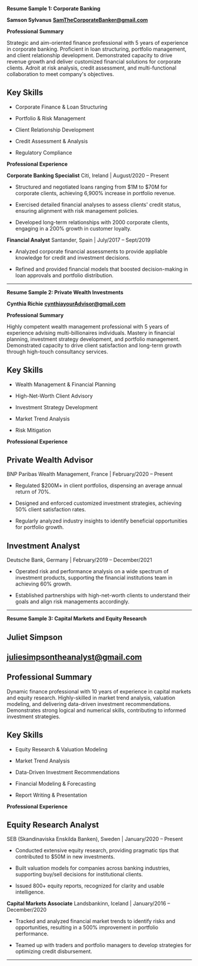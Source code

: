 

**Resume Sample 1: Corporate Banking**

**Samson Sylvanus**
**SamTheCorporateBanker@gmail.com**

**Professional Summary**

Strategic and aim-oriented finance professional with 5 years of experience in corporate banking. Proficient in loan structuring, portfolio management, and client relationship development. Demonstrated capacity to drive revenue growth and deliver customized financial solutions for corporate clients. Adroit at risk analysis, credit assessment, and multi-functional collaboration to meet company's objectives.

## Key Skills

- Corporate Finance & Loan Structuring

- Portfolio & Risk Management

- Client Relationship Development

- Credit Assessment & Analysis

- Regulatory Compliance


**Professional Experience**

**Corporate Banking Specialist**
Citi, Ireland | August/2020 – Present

- Structured and negotiated loans ranging from $1M to $70M for corporate clients, achieving 6,900% increase in portfolio revenue.

- Exercised detailed financial analyses to assess clients' credit status, ensuring alignment with risk management policies.

- Developed long-term relationships with 2000 corporate clients, engaging in a 200% growth in customer loyalty.

**Financial Analyst**
Santander, Spain | July/2017 – Sept/2019

- Analyzed corporate financial assessments to provide appliable knowledge for credit and investment decisions.

- Refined and provided financial models that boosted decision-making in loan approvals and portfolio distribution.



---

**Resume Sample 2: Private Wealth Investments**

**Cynthia Richie**
**cynthiayourAdvisor@gmail.com**

**Professional Summary**

Highly competent wealth management professional with 5 years of experience advising multi-billionaires individuals. 
Mastery in financial planning, investment strategy development, and portfolio management. Demonstrated capacity to drive client satisfaction and long-term growth through high-touch consultancy services.

## Key Skills

- Wealth Management & Financial Planning

- High-Net-Worth Client Advisory

- Investment Strategy Development

- Market Trend Analysis

- Risk Mitigation


**Professional Experience**

## Private Wealth Advisor
BNP Paribas Wealth Management, France | February/2020 – Present

- Regulated $200M+ in client portfolios, dispensing an average annual return of 70%.

- Designed and enforced customized investment strategies, achieving 50% client satisfaction rates.

- Regularly analyzed industry insights to identify beneficial opportunities for portfolio growth.


## Investment Analyst
Deutsche Bank, Germany | February/2019 – December/2021

- Operated risk and performance analysis on a wide spectrum of investment products, supporting the financial institutions team in achieving 60% growth.

- Established partnerships with high-net-worth clients to understand their goals and align risk managements accordingly.



---

**Resume Sample 3: Capital Markets and Equity Research**

## Juliet Simpson
## juliesimpsontheanalyst@gmail.com

## Professional Summary

Dynamic finance professional with 10 years of experience in capital markets and equity research. Highly-skilled in market trend analysis, valuation modeling, and delivering data-driven investment recommendations. Demonstrates strong logical and numerical  skills, contributing to informed investment strategies.

## Key Skills

- Equity Research & Valuation Modeling

- Market Trend Analysis

- Data-Driven Investment Recommendations

- Financial Modeling & Forecasting

- Report Writing & Presentation


**Professional Experience**

## Equity Research Analyst
SEB (Skandinaviska Enskilda Banken), Sweden | January/2020 – Present

- Conducted extensive equity research, providing pragmatic tips that contributed to $50M in new investments.

- Built valuation models for companies across banking industries, supporting buy/sell decisions for institutional clients.

- Issued 800+ equity reports, recognized for clarity and usable intelligence.


**Capital Markets Associate**
Landsbankinn, Iceland | January/2016 – December/2020

- Tracked and analyzed financial market trends to identify risks and opportunities, resulting in a 500% improvement in portfolio performance.

- Teamed up with traders and portfolio managers to develop strategies for optimizing credit disbursement.



---


